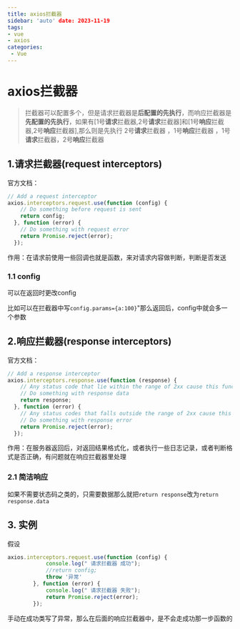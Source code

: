 ```yaml
---
title: axios拦截器
sidebar: 'auto' date: 2023-11-19
tags:
- vue 
- axios
categories: 
 - Vue 
---
```

# axios拦截器

> 拦截器可以配置多个，但是请求拦截器是**后配置的先执行**，而响应拦截器是**先配置的先执行**，如果有[1号**请求**拦截器,2号**请求**拦截器]和[1号**响应**拦截器,2号**响应**拦截器],那么则是先执行 2号**请求**拦截器 ，1号**响应**拦截器 ，1号**请求**拦截器，2号**响应**拦截器

## 1.请求拦截器(request interceptors)

官方文档：

```js
// Add a request interceptor
axios.interceptors.request.use(function (config) {
    // Do something before request is sent
    return config;
  }, function (error) {
    // Do something with request error
    return Promise.reject(error);
  });
```

作用：在请求前使用一些回调也就是函数，来对请求内容做判断，判断是否发送

### 1.1 config

可以在返回时更改config

比如可以在拦截器中写`config.params={a:100}`"那么返回后，config中就会多一个参数

## 2.响应拦截器(response interceptors)

官方文档：

```js
// Add a response interceptor
axios.interceptors.response.use(function (response) {
    // Any status code that lie within the range of 2xx cause this function to trigger
    // Do something with response data
    return response;
  }, function (error) {
    // Any status codes that falls outside the range of 2xx cause this function to trigger
    // Do something with response error
    return Promise.reject(error);
  });
```

作用：在服务器返回后，对返回结果格式化，或者执行一些日志记录，或者判断格式是否正确，有问题就在响应拦截器里处理

### 2.1 简洁响应

如果不需要状态码之类的，只需要数据那么就把`return response`改为`return response.data`

## 3. 实例

假设

```js
axios.interceptors.request.use(function (config) {
            console.log(" 请求拦截器 成功");
            //return config;
    		throw '异常'
        }, function (error) {
            console.log(" 请求拦截器 失败");
            return Promise.reject(error);
        });
```

手动在成功类写了异常，那么在后面的响应拦截器中，是不会走成功那一步函数的

## 